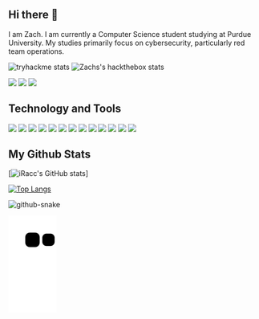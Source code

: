 ## Hi there 👋

I am Zach. I am currently a Computer Science student studying at Purdue University. My studies primarily focus on cybersecurity, particularly red team operations. 


![tryhackme stats](https://raw.githubusercontent.com/iRaccPro/iRaccPro/master/assets/thm_propic.png)
![Zachs's hackthebox stats](http://www.hackthebox.eu/badge/image/1401235)


![](https://img.shields.io/badge/TryHackMe-Informational?style=plastic&logo=TryhackMe&link=https%3A%2F%2Ftryhackme.com%2Fp%2FiRaccPro&logoColor=c792ea&labelColor=011627&color=7fdbca)
![](https://img.shields.io/badge/LinkedIn-Informational?style=plastic&logo=linkedIn&logoColor=c792ea&labelColor=011627&color=7fdbca)
![](https://img.shields.io/badge/HackTheBox-Informational?style=plastic&logo=HackTheBox&link=https://app.hackthebox.com/profile/1401235&logoColor=c792ea&labelColor=011627&color=7fdbca)



## Technology and Tools


![](https://img.shields.io/badge/OS-Linux-informational?style=plastic&logo=linux&logoColor=c792ea&labelColor=011627&color=7fdbca)
![](https://img.shields.io/badge/OS-Windows-Informational?style=plastic&logo=Windows&logoColor=c792ea&labelColor=011627&color=7fdbca)
![](https://img.shields.io/badge/OS-macOS-Informational?style=plastic&logo=Apple&logoColor=c792ea&labelColor=011627&color=7fdbca)
![](https://img.shields.io/badge/Editor-Visual%20Studio-Informational?style=plastic&logo=Visual%20Studio&logoColor=c792ea&labelColor=011627&color=7fdbca)
![](https://img.shields.io/badge/Editor-NeoVim-Informational?style=plastic&logo=NeoVim&logoColor=c792ea&labelColor=011627&color=7fdbca)
![](https://img.shields.io/badge/Editor-EclipseIDE-Informational?style=plastic&logo=Eclipse%20IDE&logoColor=c792ea&labelColor=011627&color=7fdbca)
![](https://img.shields.io/badge/Code-C%2B%2B-Informational?style=plastic&logo=C%2B%2B&logoColor=c792ea&labelColor=011627&color=7fdbca)
![](https://img.shields.io/badge/Code-Python-Informational?style=plastic&logo=Python&logoColor=c792ea&labelColor=011627&color=7fdbca)
![](https://img.shields.io/badge/Code-Java-Informational?style=plastic&logo=oracle&logoColor=c792ea&labelColor=011627&color=7fdbca)
![](https://img.shields.io/badge/Shell-Powershell-Informational?style=plastic&logo=Powershell&logoColor=c792ea&labelColor=011627&color=7fdbca)
![](https://img.shields.io/badge/Shell-Bash-informational?style=plastic&logo=gnu-bash&logoColor=c792ea&labelColor=011627&color=7fdbca)
![](https://img.shields.io/badge/Tools-Git-Informational?style=plastic&logo=Git&logoColor=c792ea&labelColor=011627&color=7fdbca)
![](https://img.shields.io/badge/Tools-Docker-Informational?style=plastic&logo=Docker&logoColor=c792ea&labelColor=011627&color=7fdbca)



## My Github Stats

[![iRacc's GitHub stats](https://github-readme-stats.vercel.app/api?username=iRaccPro&show_icons=true&theme=nightowl&count_private=true)]

[![Top Langs](https://github-readme-stats-j5r9dc9kn-iraccpro.vercel.app/api/top-langs/?username=iRaccPro&layout=donut&&show_icons=true&theme=nightowl)](https://github.com/iRaccPro/github-readme-stats)



<picture>
  <source media="(prefers-color-scheme: dark)" srcset="github-snake-dark.svg" />
  <source media="(prefers-color-scheme: light)" srcset="github-snake.svg" />
  <img alt="github-snake" src="github-snake.svg" />
</picture>

![Snake animation](https://github.com/iRaccPro/iRaccPro/blob/output/github-contribution-grid-snake.svg)

